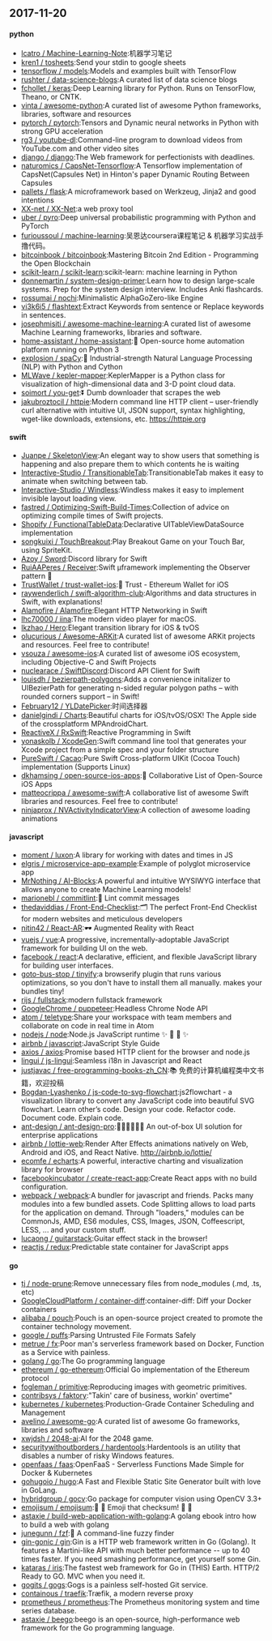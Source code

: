 ## 2017-11-20

#### python
* [lcatro / Machine-Learning-Note](https://github.com/lcatro/Machine-Learning-Note):机器学习笔记
* [kren1 / tosheets](https://github.com/kren1/tosheets):Send your stdin to google sheets
* [tensorflow / models](https://github.com/tensorflow/models):Models and examples built with TensorFlow
* [rushter / data-science-blogs](https://github.com/rushter/data-science-blogs):A curated list of data science blogs
* [fchollet / keras](https://github.com/fchollet/keras):Deep Learning library for Python. Runs on TensorFlow, Theano, or CNTK.
* [vinta / awesome-python](https://github.com/vinta/awesome-python):A curated list of awesome Python frameworks, libraries, software and resources
* [pytorch / pytorch](https://github.com/pytorch/pytorch):Tensors and Dynamic neural networks in Python with strong GPU acceleration
* [rg3 / youtube-dl](https://github.com/rg3/youtube-dl):Command-line program to download videos from YouTube.com and other video sites
* [django / django](https://github.com/django/django):The Web framework for perfectionists with deadlines.
* [naturomics / CapsNet-Tensorflow](https://github.com/naturomics/CapsNet-Tensorflow):A Tensorflow implementation of CapsNet(Capsules Net) in Hinton's paper Dynamic Routing Between Capsules
* [pallets / flask](https://github.com/pallets/flask):A microframework based on Werkzeug, Jinja2 and good intentions
* [XX-net / XX-Net](https://github.com/XX-net/XX-Net):a web proxy tool
* [uber / pyro](https://github.com/uber/pyro):Deep universal probabilistic programming with Python and PyTorch
* [furioussoul / machine-learning](https://github.com/furioussoul/machine-learning):吴恩达coursera课程笔记 & 机器学习实战手撸代码。
* [bitcoinbook / bitcoinbook](https://github.com/bitcoinbook/bitcoinbook):Mastering Bitcoin 2nd Edition - Programming the Open Blockchain
* [scikit-learn / scikit-learn](https://github.com/scikit-learn/scikit-learn):scikit-learn: machine learning in Python
* [donnemartin / system-design-primer](https://github.com/donnemartin/system-design-primer):Learn how to design large-scale systems. Prep for the system design interview. Includes Anki flashcards.
* [rossumai / nochi](https://github.com/rossumai/nochi):Minimalistic AlphaGoZero-like Engine
* [vi3k6i5 / flashtext](https://github.com/vi3k6i5/flashtext):Extract Keywords from sentence or Replace keywords in sentences.
* [josephmisiti / awesome-machine-learning](https://github.com/josephmisiti/awesome-machine-learning):A curated list of awesome Machine Learning frameworks, libraries and software.
* [home-assistant / home-assistant](https://github.com/home-assistant/home-assistant):🏡 Open-source home automation platform running on Python 3
* [explosion / spaCy](https://github.com/explosion/spaCy):💫 Industrial-strength Natural Language Processing (NLP) with Python and Cython
* [MLWave / kepler-mapper](https://github.com/MLWave/kepler-mapper):KeplerMapper is a Python class for visualization of high-dimensional data and 3-D point cloud data.
* [soimort / you-get](https://github.com/soimort/you-get):⏬ Dumb downloader that scrapes the web
* [jakubroztocil / httpie](https://github.com/jakubroztocil/httpie):Modern command line HTTP client – user-friendly curl alternative with intuitive UI, JSON support, syntax highlighting, wget-like downloads, extensions, etc. https://httpie.org

#### swift
* [Juanpe / SkeletonView](https://github.com/Juanpe/SkeletonView):An elegant way to show users that something is happening and also prepare them to which contents he is waiting
* [Interactive-Studio / TransitionableTab](https://github.com/Interactive-Studio/TransitionableTab):TransitionableTab makes it easy to animate when switching between tab.
* [Interactive-Studio / Windless](https://github.com/Interactive-Studio/Windless):Windless makes it easy to implement invisible layout loading view.
* [fastred / Optimizing-Swift-Build-Times](https://github.com/fastred/Optimizing-Swift-Build-Times):Collection of advice on optimizing compile times of Swift projects.
* [Shopify / FunctionalTableData](https://github.com/Shopify/FunctionalTableData):Declarative UITableViewDataSource implementation
* [songkuixi / TouchBreakout](https://github.com/songkuixi/TouchBreakout):Play Breakout Game on your Touch Bar, using SpriteKit.
* [Azoy / Sword](https://github.com/Azoy/Sword):Discord library for Swift
* [RuiAAPeres / Receiver](https://github.com/RuiAAPeres/Receiver):Swift µframework implementing the Observer pattern 📡
* [TrustWallet / trust-wallet-ios](https://github.com/TrustWallet/trust-wallet-ios):📱 Trust - Ethereum Wallet for iOS
* [raywenderlich / swift-algorithm-club](https://github.com/raywenderlich/swift-algorithm-club):Algorithms and data structures in Swift, with explanations!
* [Alamofire / Alamofire](https://github.com/Alamofire/Alamofire):Elegant HTTP Networking in Swift
* [lhc70000 / iina](https://github.com/lhc70000/iina):The modern video player for macOS.
* [lkzhao / Hero](https://github.com/lkzhao/Hero):Elegant transition library for iOS & tvOS
* [olucurious / Awesome-ARKit](https://github.com/olucurious/Awesome-ARKit):A curated list of awesome ARKit projects and resources. Feel free to contribute!
* [vsouza / awesome-ios](https://github.com/vsouza/awesome-ios):A curated list of awesome iOS ecosystem, including Objective-C and Swift Projects
* [nuclearace / SwiftDiscord](https://github.com/nuclearace/SwiftDiscord):Discord API Client for Swift
* [louisdh / bezierpath-polygons](https://github.com/louisdh/bezierpath-polygons):Adds a convenience initalizer to UIBezierPath for generating n-sided regular polygon paths – with rounded corners support – in Swift!
* [February12 / YLDatePicker](https://github.com/February12/YLDatePicker):时间选择器
* [danielgindi / Charts](https://github.com/danielgindi/Charts):Beautiful charts for iOS/tvOS/OSX! The Apple side of the crossplatform MPAndroidChart.
* [ReactiveX / RxSwift](https://github.com/ReactiveX/RxSwift):Reactive Programming in Swift
* [yonaskolb / XcodeGen](https://github.com/yonaskolb/XcodeGen):Swift command line tool that generates your Xcode project from a simple spec and your folder structure
* [PureSwift / Cacao](https://github.com/PureSwift/Cacao):Pure Swift Cross-platform UIKit (Cocoa Touch) implementation (Supports Linux)
* [dkhamsing / open-source-ios-apps](https://github.com/dkhamsing/open-source-ios-apps):📱 Collaborative List of Open-Source iOS Apps
* [matteocrippa / awesome-swift](https://github.com/matteocrippa/awesome-swift):A collaborative list of awesome Swift libraries and resources. Feel free to contribute!
* [ninjaprox / NVActivityIndicatorView](https://github.com/ninjaprox/NVActivityIndicatorView):A collection of awesome loading animations

#### javascript
* [moment / luxon](https://github.com/moment/luxon):A library for working with dates and times in JS
* [elgris / microservice-app-example](https://github.com/elgris/microservice-app-example):Example of polyglot microservice app
* [MrNothing / AI-Blocks](https://github.com/MrNothing/AI-Blocks):A powerful and intuitive WYSIWYG interface that allows anyone to create Machine Learning models!
* [marionebl / commitlint](https://github.com/marionebl/commitlint):📓 Lint commit messages
* [thedaviddias / Front-End-Checklist](https://github.com/thedaviddias/Front-End-Checklist):🗂 The perfect Front-End Checklist for modern websites and meticulous developers
* [nitin42 / React-AR](https://github.com/nitin42/React-AR):🕶️ Augmented Reality with React
* [vuejs / vue](https://github.com/vuejs/vue):A progressive, incrementally-adoptable JavaScript framework for building UI on the web.
* [facebook / react](https://github.com/facebook/react):A declarative, efficient, and flexible JavaScript library for building user interfaces.
* [goto-bus-stop / tinyify](https://github.com/goto-bus-stop/tinyify):a browserify plugin that runs various optimizations, so you don't have to install them all manually. makes your bundles tiny!
* [rijs / fullstack](https://github.com/rijs/fullstack):modern fullstack framework
* [GoogleChrome / puppeteer](https://github.com/GoogleChrome/puppeteer):Headless Chrome Node API
* [atom / teletype](https://github.com/atom/teletype):Share your workspace with team members and collaborate on code in real time in Atom
* [nodejs / node](https://github.com/nodejs/node):Node.js JavaScript runtime ✨ 🐢 🚀 ✨
* [airbnb / javascript](https://github.com/airbnb/javascript):JavaScript Style Guide
* [axios / axios](https://github.com/axios/axios):Promise based HTTP client for the browser and node.js
* [lingui / js-lingui](https://github.com/lingui/js-lingui):Seamless i18n in Javascript and React
* [justjavac / free-programming-books-zh_CN](https://github.com/justjavac/free-programming-books-zh_CN):📚 免费的计算机编程类中文书籍，欢迎投稿
* [Bogdan-Lyashenko / js-code-to-svg-flowchart](https://github.com/Bogdan-Lyashenko/js-code-to-svg-flowchart):js2flowchart - a visualization library to convert any JavaScript code into beautiful SVG flowchart. Learn other’s code. Design your code. Refactor code. Document code. Explain code.
* [ant-design / ant-design-pro](https://github.com/ant-design/ant-design-pro):👨🏻‍💻👩🏻‍💻 An out-of-box UI solution for enterprise applications
* [airbnb / lottie-web](https://github.com/airbnb/lottie-web):Render After Effects animations natively on Web, Android and iOS, and React Native. http://airbnb.io/lottie/
* [ecomfe / echarts](https://github.com/ecomfe/echarts):A powerful, interactive charting and visualization library for browser
* [facebookincubator / create-react-app](https://github.com/facebookincubator/create-react-app):Create React apps with no build configuration.
* [webpack / webpack](https://github.com/webpack/webpack):A bundler for javascript and friends. Packs many modules into a few bundled assets. Code Splitting allows to load parts for the application on demand. Through "loaders," modules can be CommonJs, AMD, ES6 modules, CSS, Images, JSON, Coffeescript, LESS, ... and your custom stuff.
* [lucaong / guitarstack](https://github.com/lucaong/guitarstack):Guitar effect stack in the browser!
* [reactjs / redux](https://github.com/reactjs/redux):Predictable state container for JavaScript apps

#### go
* [tj / node-prune](https://github.com/tj/node-prune):Remove unnecessary files from node_modules (.md, .ts, etc)
* [GoogleCloudPlatform / container-diff](https://github.com/GoogleCloudPlatform/container-diff):container-diff: Diff your Docker containers
* [alibaba / pouch](https://github.com/alibaba/pouch):Pouch is an open-source project created to promote the container technology movement.
* [google / puffs](https://github.com/google/puffs):Parsing Untrusted File Formats Safely
* [metrue / fx](https://github.com/metrue/fx):Poor man's serverless framework based on Docker, Function as a Service with painless.
* [golang / go](https://github.com/golang/go):The Go programming language
* [ethereum / go-ethereum](https://github.com/ethereum/go-ethereum):Official Go implementation of the Ethereum protocol
* [fogleman / primitive](https://github.com/fogleman/primitive):Reproducing images with geometric primitives.
* [contribsys / faktory](https://github.com/contribsys/faktory):"Takin' care of business, workin' overtime"
* [kubernetes / kubernetes](https://github.com/kubernetes/kubernetes):Production-Grade Container Scheduling and Management
* [avelino / awesome-go](https://github.com/avelino/awesome-go):A curated list of awesome Go frameworks, libraries and software
* [xwjdsh / 2048-ai](https://github.com/xwjdsh/2048-ai):AI for the 2048 game.
* [securitywithoutborders / hardentools](https://github.com/securitywithoutborders/hardentools):Hardentools is an utility that disables a number of risky Windows features.
* [openfaas / faas](https://github.com/openfaas/faas):OpenFaaS - Serverless Functions Made Simple for Docker & Kubernetes
* [gohugoio / hugo](https://github.com/gohugoio/hugo):A Fast and Flexible Static Site Generator built with love in GoLang.
* [hybridgroup / gocv](https://github.com/hybridgroup/gocv):Go package for computer vision using OpenCV 3.3+
* [emojisum / emojisum](https://github.com/emojisum/emojisum):🙏 📎 Emoji that checksum! 🎉 💩
* [astaxie / build-web-application-with-golang](https://github.com/astaxie/build-web-application-with-golang):A golang ebook intro how to build a web with golang
* [junegunn / fzf](https://github.com/junegunn/fzf):🌸 A command-line fuzzy finder
* [gin-gonic / gin](https://github.com/gin-gonic/gin):Gin is a HTTP web framework written in Go (Golang). It features a Martini-like API with much better performance -- up to 40 times faster. If you need smashing performance, get yourself some Gin.
* [kataras / iris](https://github.com/kataras/iris):The fastest web framework for Go in (THIS) Earth. HTTP/2 Ready to GO. MVC when you need it.
* [gogits / gogs](https://github.com/gogits/gogs):Gogs is a painless self-hosted Git service.
* [containous / traefik](https://github.com/containous/traefik):Træfik, a modern reverse proxy
* [prometheus / prometheus](https://github.com/prometheus/prometheus):The Prometheus monitoring system and time series database.
* [astaxie / beego](https://github.com/astaxie/beego):beego is an open-source, high-performance web framework for the Go programming language.
